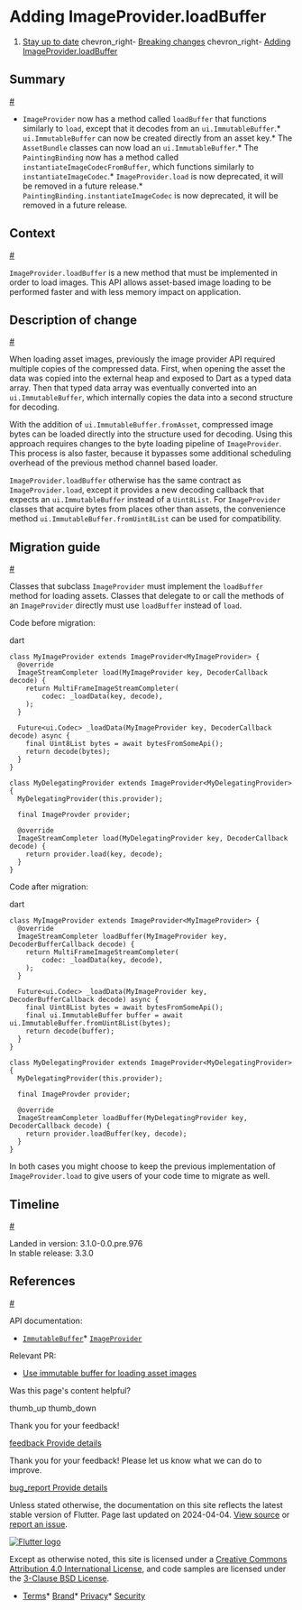 Adding ImageProvider.loadBuffer
===============================

1. [Stay up to date](/release) chevron\_right- [Breaking changes](/release/breaking-changes) chevron\_right- [Adding ImageProvider.loadBuffer](/release/breaking-changes/image-provider-load-buffer)

Summary
-------

[#](#summary)

* `ImageProvider` now has a method called `loadBuffer` that functions similarly to `load`, except that it decodes from an `ui.ImmutableBuffer`.* `ui.ImmutableBuffer` can now be created directly from an asset key.* The `AssetBundle` classes can now load an `ui.ImmutableBuffer`.* The `PaintingBinding` now has a method called `instantiateImageCodecFromBuffer`, which functions similarly to `instantiateImageCodec`.* `ImageProvider.load` is now deprecated, it will be removed in a future release.* `PaintingBinding.instantiateImageCodec` is now deprecated, it will be removed in a future release.

Context
-------

[#](#context)

`ImageProvider.loadBuffer` is a new method that must be implemented in order to load images. This API allows asset-based image loading to be performed faster and with less memory impact on application.

Description of change
---------------------

[#](#description-of-change)

When loading asset images, previously the image provider API required multiple copies of the compressed data. First, when opening the asset the data was copied into the external heap and exposed to Dart as a typed data array. Then that typed data array was eventually converted into an `ui.ImmutableBuffer`, which internally copies the data into a second structure for decoding.

With the addition of `ui.ImmutableBuffer.fromAsset`, compressed image bytes can be loaded directly into the structure used for decoding. Using this approach requires changes to the byte loading pipeline of `ImageProvider`. This process is also faster, because it bypasses some additional scheduling overhead of the previous method channel based loader.

`ImageProvider.loadBuffer` otherwise has the same contract as `ImageProvider.load`, except it provides a new decoding callback that expects an `ui.ImmutableBuffer` instead of a `Uint8List`. For `ImageProvider` classes that acquire bytes from places other than assets, the convenience method `ui.ImmutableBuffer.fromUint8List` can be used for compatibility.

Migration guide
---------------

[#](#migration-guide)

Classes that subclass `ImageProvider` must implement the `loadBuffer` method for loading assets. Classes that delegate to or call the methods of an `ImageProvider` directly must use `loadBuffer` instead of `load`.

Code before migration:

dart

```
class MyImageProvider extends ImageProvider<MyImageProvider> {
  @override
  ImageStreamCompleter load(MyImageProvider key, DecoderCallback decode) {
    return MultiFrameImageStreamCompleter(
        codec: _loadData(key, decode),
    );
  }

  Future<ui.Codec> _loadData(MyImageProvider key, DecoderCallback decode) async {
    final Uint8List bytes = await bytesFromSomeApi();
    return decode(bytes);
  }
}

class MyDelegatingProvider extends ImageProvider<MyDelegatingProvider> {
  MyDelegatingProvider(this.provider);

  final ImageProvder provider;

  @override
  ImageStreamCompleter load(MyDelegatingProvider key, DecoderCallback decode) {
    return provider.load(key, decode);
  }
}
```

Code after migration:

dart

```
class MyImageProvider extends ImageProvider<MyImageProvider> {
  @override
  ImageStreamCompleter loadBuffer(MyImageProvider key, DecoderBufferCallback decode) {
    return MultiFrameImageStreamCompleter(
        codec: _loadData(key, decode),
    );
  }

  Future<ui.Codec> _loadData(MyImageProvider key, DecoderBufferCallback decode) async {
    final Uint8List bytes = await bytesFromSomeApi();
    final ui.ImmutableBuffer buffer = await ui.ImmutableBuffer.fromUint8List(bytes);
    return decode(buffer);
  }
}

class MyDelegatingProvider extends ImageProvider<MyDelegatingProvider> {
  MyDelegatingProvider(this.provider);

  final ImageProvder provider;

  @override
  ImageStreamCompleter loadBuffer(MyDelegatingProvider key, DecoderCallback decode) {
    return provider.loadBuffer(key, decode);
  }
}
```

In both cases you might choose to keep the previous implementation of `ImageProvider.load` to give users of your code time to migrate as well.

Timeline
--------

[#](#timeline)

Landed in version: 3.1.0-0.0.pre.976  
 In stable release: 3.3.0

References
----------

[#](#references)

API documentation:

* [`ImmutableBuffer`](https://api.flutter.dev/flutter/dart-ui/ImmutableBuffer-class.html)* [`ImageProvider`](https://api.flutter.dev/flutter/painting/ImageProvider-class.html)

Relevant PR:

* [Use immutable buffer for loading asset images](https://github.com/flutter/flutter/pull/103496)

Was this page's content helpful?

thumb\_up thumb\_down

Thank you for your feedback!

 [feedback Provide details](https://github.com/flutter/website/issues/new?template=1_page_issue.yml&&page-url=https://docs.flutter.dev/release/breaking-changes/image-provider-load-buffer/&page-source=https://github.com/flutter/website/tree/main/src/content/release/breaking-changes/image-provider-load-buffer.md)

Thank you for your feedback! Please let us know what we can do to improve.

 [bug\_report Provide details](https://github.com/flutter/website/issues/new?template=1_page_issue.yml&&page-url=https://docs.flutter.dev/release/breaking-changes/image-provider-load-buffer/&page-source=https://github.com/flutter/website/tree/main/src/content/release/breaking-changes/image-provider-load-buffer.md)

Unless stated otherwise, the documentation on this site reflects the latest stable version of Flutter. Page last updated on 2024-04-04. [View source](https://github.com/flutter/website/tree/main/src/content/release/breaking-changes/image-provider-load-buffer.md) or [report an issue](https://github.com/flutter/website/issues/new?template=1_page_issue.yml&&page-url=https://docs.flutter.dev/release/breaking-changes/image-provider-load-buffer/&page-source=https://github.com/flutter/website/tree/main/src/content/release/breaking-changes/image-provider-load-buffer.md "Report an issue with this page").

[![Flutter logo](/assets/images/branding/flutter/logo+text/horizontal/white.svg)](https://flutter.dev)

Except as otherwise noted, this site is licensed under a [Creative Commons Attribution 4.0 International License](https://creativecommons.org/licenses/by/4.0/), and code samples are licensed under the [3-Clause BSD License](https://opensource.org/licenses/BSD-3-Clause).

* [Terms](/tos "Terms of use")* [Brand](/brand "Brand usage guidelines")* [Privacy](https://policies.google.com/privacy "Privacy policy")* [Security](/security "Security philosophy and practices")

   
